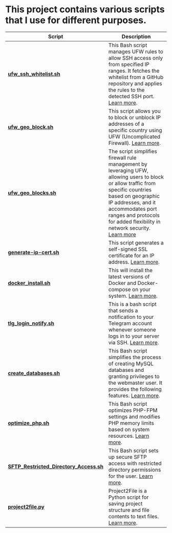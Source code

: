 # This project contains various scripts that I use for different purposes.

| Script | Description |
| --- | --- |
| **[ufw_ssh_whitelist.sh](ufw_ssh_whitelist.sh)** | This Bash script manages UFW rules to allow SSH access only from specified IP ranges. It fetches the whitelist from a GitHub repository and applies the rules to the detected SSH port. [Learn more](ufw_ssh_whitelist.md). |
| **[ufw_geo_block.sh](ufw_geo_block.sh)** | This script allows you to block or unblock IP addresses of a specific country using UFW (Uncomplicated Firewall). [Learn more]("ufw_geo_block.md"). |
| **[ufw_geo_blocks.sh](ufw_geo_blocks.sh)** | The script simplifies firewall rule management by leveraging UFW, allowing users to block or allow traffic from specific countries based on geographic IP addresses, and it accommodates port ranges and protocols for added flexibility in network security. [Learn more](ufw_geo_blocks.md)|
| **[generate-ip-cert.sh](generate-ip-cert.sh)** | This script generates a self-signed SSL certificate for an IP address. [Learn more](generate-ip-cert.md).|
| **[docker_install.sh](docker_install.sh)** | This will install the latest versions of Docker and Docker-compose on your system. [Learn more](docker_install.md). |
| **[tlg_login_notify.sh](tlg_login_notify.sh)** | This is a bash script that sends a notification to your Telegram account whenever someone logs in to your server via SSH. [Learn more](tlg_login_notify.md). |
| **[create_databases.sh](create_databases.sh)** | This Bash script simplifies the process of creating MySQL databases and granting privileges to the webmaster user. It provides the following features. [Learn more](create_databases.md). |
| **[optimize_php.sh](optimize_php.sh)** | This Bash script optimizes PHP-FPM settings and modifies PHP memory limits based on system resources. [Learn more](optimize_php.md). |
| **[SFTP_Restricted_Directory_Access.sh](SFTP_Restricted_Directory_Access.sh)** | This Bash script sets up secure SFTP access with restricted directory permissions for the user. [Learn more](SFTP_Restricted_Directory_Access.md). |
| **[project2file.py](project2file.py)** | Project2File is a Python script for saving project structure and file contents to text files. [Learn more](project2file.md). |
